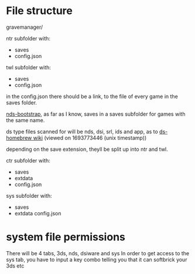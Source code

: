 # File structure 
gravemanager/

ntr subfolder with:
- saves
- config.json

twl subfolder with:

- saves
- config.json

in the config.json there should be a link, to the file of every game in the saves folder.

[nds-bootstrap](https://github.com/DS-Homebrew/nds-bootstrap), as far as I know, saves in a saves subfolder for games with the same name.

ds type files scanned for will be nds, dsi, srl, ids and app, as to
[ds-homebrew wiki](https://wiki.ds-homebrew.com/ds-index/emulators.html) (viewed on 1693773446 (unix timestamp))

depending on the save extension, theyll be split up into ntr and twl. 

ctr subfolder with:

- saves
- extdata
- config.json

sys subfolder with:

- saves
- extdata
config.json

# system file permissions

There will be 4 tabs, 3ds, nds, dsiware and sys
In order to get access to the sys tab, you have to input a key combo telling you that it can softbrick your 3ds etc

